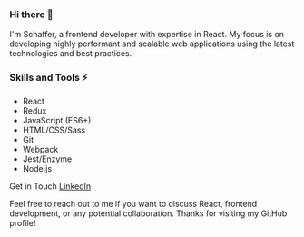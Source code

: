 ### Hi there 👋

<!--
**schaffer-kenvue/schaffer-kenvue** is a ✨ _special_ ✨ repository because its `README.md` (this file) appears on your GitHub profile.

Here are some ideas to get you started:

- 🔭 I’m currently working on ...
- 🌱 I’m currently learning ...
- 👯 I’m looking to collaborate on ...
- 🤔 I’m looking for help with ...
- 💬 Ask me about ...
- 📫 How to reach me: ...
- 😄 Pronouns: ...
- ⚡ Fun fact: ...
-->


I'm Schaffer, a frontend developer with expertise in React. My focus is on developing highly performant and scalable web applications using the latest technologies and best practices.

### Skills and Tools ⚡
* React
* Redux
* JavaScript (ES6+)
* HTML/CSS/Sass
* Git
* Webpack
* Jest/Enzyme
* Node.js

Get in Touch
[LinkedIn](https://www.linkedin.com/in/schafferjr/)

Feel free to reach out to me if you want to discuss React, frontend development, or any potential collaboration. Thanks for visiting my GitHub profile!
